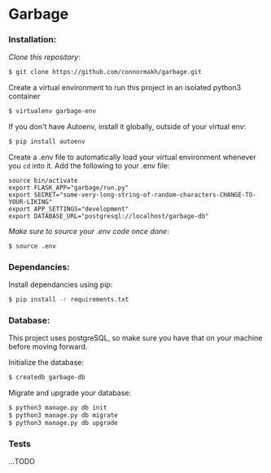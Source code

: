 # Garbage

### Installation:

_Clone this repository_:
```sh
$ git clone https://github.com/connormakh/garbage.git
```

Create a virtual environment to run this project in an isolated python3 container
```sh
$ virtualenv garbage-env
```

If you don't have Autoenv, install it globally, outside of your virtual env:
```sh
$ pip install autoenv
```

Create a .env file to automatically load your virtual environment whenever you `cd` into it. Add the following to your .env file:
```
source bin/activate
export FLASK_APP="garbage/run.py"
export SECRET="some-very-long-string-of-random-characters-CHANGE-TO-YOUR-LIKING"
export APP_SETTINGS="development"
export DATABASE_URL="postgresql://localhost/garbage-db"
```
*Make sure to source your .env code once done*:
```sh
$ source .env
```

### Dependancies:
Install dependancies using pip:
```sh
$ pip install -r requirements.txt
```


### Database:

This project uses postgreSQL, so make sure you have that on your machine before moving forward.

Initialize the database:

```sh
$ createdb garbage-db
```

Migrate and upgrade your database:
```sh
$ python3 manage.py db init
$ python3 manage.py db migrate
$ python3 manage.py db upgrade
```

### Tests

 ...TODO


